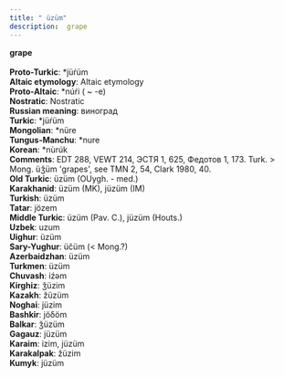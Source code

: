 ```yaml
---
title: " üzüm"
description:  grape
---
```

<strong> grape</strong><br><br>
<strong>Proto-Turkic</strong>:  *jüŕüm<br>
<strong>Altaic etymology</strong>:  Altaic etymology<br>
<strong> Proto-Altaic</strong>:  *núŕi ( ~ -e)<br>
<strong>Nostratic</strong>:  Nostratic<br>
<strong>Russian meaning</strong>:  виноград<br>
<strong>Turkic</strong>:  *jüŕüm<br>
<strong>Mongolian</strong>:  *nüre<br>
<strong>Tungus-Manchu</strong>:  *nure<br>
<strong>Korean</strong>:  *nùrúk<br>
<strong>Comments</strong>:  EDT 288, VEWT 214, ЭСТЯ 1, 625, Федотов 1, 173. Turk. > Mong. üǯüm 'grapes', see TMN 2, 54, Clark 1980, 40.<br>
<strong>Old Turkic</strong>:  üzüm (OUygh. - med.)<br>
<strong>Karakhanid</strong>:  üzüm (MK), jüzüm (IM)<br>
<strong>Turkish</strong>:  üzüm<br>
<strong>Tatar</strong>:  jözem<br>
<strong>Middle Turkic</strong>:  üzüm (Pav. C.), jüzüm (Houts.)<br>
<strong>Uzbek</strong>:  uzum<br>
<strong>Uighur</strong>:  üzüm<br>
<strong>Sary-Yughur</strong>:  üčüm (< Mong.?)<br>
<strong>Azerbaidzhan</strong>:  üzüm<br>
<strong>Turkmen</strong>:  üzüm<br>
<strong>Chuvash</strong>:  iźǝm<br>
<strong>Kirghiz</strong>:  ǯüzim<br>
<strong>Kazakh</strong>:  žüzüm<br>
<strong>Noghai</strong>:  jüzim<br>
<strong>Bashkir</strong>:  jöδöm<br>
<strong>Balkar</strong>:  ǯüzüm<br>
<strong>Gagauz</strong>:  jüzüm<br>
<strong>Karaim</strong>:  izim, jüzüm<br>
<strong>Karakalpak</strong>:  žüzim<br>
<strong>Kumyk</strong>:  jüzüm<br>


